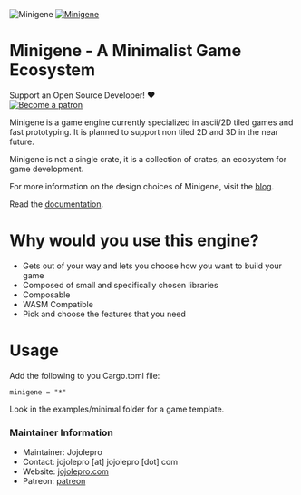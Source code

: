 <img src="repo/splash.png" alt="Minigene" />
<a href="https://crates.io/crates/minigene">
    <img src="https://img.shields.io/crates/v/minigene.svg" alt="Minigene" />
</a>

# Minigene - A Minimalist Game Ecosystem

Support an Open Source Developer! :hearts:  
[![Become a patron](https://c5.patreon.com/external/logo/become_a_patron_button.png)](https://www.patreon.com/jojolepro)

Minigene is a game engine currently specialized in ascii/2D tiled games and fast prototyping.
It is planned to support non tiled 2D and 3D in the near future.

Minigene is not a single crate, it is a collection of crates, an ecosystem for
game development.

For more information on the design choices of Minigene, visit the [blog](https://jojolepro.com/blog/2021-05-31_minigene_and_the_future/index.html).

Read the [documentation](https://docs.rs/minigene).

# Why would you use this engine?

* Gets out of your way and lets you choose how you want to build your game
* Composed of small and specifically chosen libraries
* Composable
* WASM Compatible
* Pick and choose the features that you need

# Usage
Add the following to you Cargo.toml file:
```
minigene = "*"
```

Look in the examples/minimal folder for a game template.

### Maintainer Information

* Maintainer: Jojolepro
* Contact: jojolepro [at] jojolepro [dot] com
* Website: [jojolepro.com](https://jojolepro.com)
* Patreon: [patreon](https://patreon.com/jojolepro)

